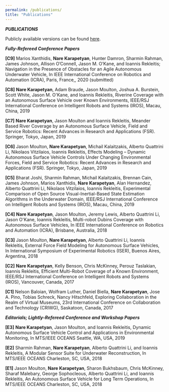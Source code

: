 ```yaml
---
permalink: /publications/
title: "Publications"
---
```

***PUBLICATIONS***

Publicly available versions can be found [here](https://scholar.google.com/citations?user=BvTFNTkAAAAJ&hl=en&oi=ao).

***Fully-Refereed Conference Papers***

**[C9]** Marios Xanthidis, **Nare Karapetyan**, Hunter Damron, Sharmin Rahman, James Johnson, Allison O’Connell, Jason M. O’Kane, and Ioannis Rekleitis; Navigation  in  the  Presence  of  Obstacles  for  an  Agile  Autonomous Underwater  Vehicle, In IEEE International Conference on Robotics and Automation (ICRA), Paris, France,, 2020 (submitted)

**[C8]** **Nare Karapetyan**, Adam Braude, Jason Moulton, Joshua A. Burstein, Scott White, Jason M. O'Kane, and Ioannis Rekleitis, Riverine Coverage with an Autonomous Surface Vehicle over Known Environments, IEEE/RSJ International Conference on Intelligent Robots and Systems (IROS), Macau, China, 2019

**[C7]** **Nare Karapetyan**, Jason Moulton and Ioannis Rekleitis, Meander Based River Coverage by an Autonomous Surface Vehicle, Field and Service Robotics: Recent Advances in Research and Applications (FSR). Springer, Tokyo, Japan, 2019

**[C6]** Jason Moulton, **Nare Karapetyan**, Michail Kalaitzakis, Alberto Quattrini Li, Nikolaos Vitzilaios, Ioannis Rekleitis, Effects Modeling – Dynamic Autonomous Surface Vehicle Controls Under Changing Environmental Forces, Field and Service Robotics: Recent Advances in Research and Applications (FSR). Springer, Tokyo, Japan, 2019

**[C5]** Bharat Joshi, Sharmin Rahman, Michail Kalaitzakis, Brennan Cain, James Johnson, Marios Xanthidis,  **Nare Karapetyan**, Alan Hernandez, Alberto Quattrini Li, Nikolaos Vitzilaios, Ioannis Rekleitis, Experimental Comparison of Open Source Visual-Inertial-Based State Estimation Algorithms in the Underwater Domain, IEEE/RSJ International Conference on Intelligent Robots and Systems (IROS), Macau, China, 2019

**[C4]** **Nare Karapetyan**, Jason Moulton, Jeremy Lewis, Alberto Quattrini Li, Jason O'Kane, Ioannis Rekleitis, Multi-robot Dubins Coverage with Autonomous Surface Vehicles, In IEEE International Conference on Robotics and Automation (ICRA), Brisbane, Australia, 2018

**[C3]** Jason Moulton, **Nare Karapetyan**,  Alberto Quattrini Li, Ioannis Rekleitis,  External Force Field Modeling for Autonomous Surface Vehicles, In International Symposium of Experimental Robotics (ISER), Buenos Aires, Argentina, 2018

**[C2]** **Nare Karapetyan**, Kelly Benson, Chris McKinney, Perouz Taslakian, Ioannis Rekleitis, Efficient Multi-Robot Coverage of a Known Environment, IEEE/RSJ International Conference on Intelligent Robots and Systems (IROS), Vancouver, Canada, 2017

**[C1]** Nelson Baloian, Wolfram Luther, Daniel Biella, **Nare Karapetyan**, Jose A. Pino, Tobias Schreck, Nancy Hitschfeld, Exploring Collaboration in the Realm of Virtual Museums, 23rd International Conference on Collaboration and Technology (CRIWG), Saskatoon, Canada, 2017

***Editorials; Lightly-Refereed Conference and Workshop Papers***

**[E3]** **Nare Karapetyan**, Jason Moulton, and Ioannis Rekleitis, Dynamic Autonomous Surface Vehicle Control and Applications in Environmental Monitoring, In MTS/IEEE OCEANS Seattle, WA, USA, 2019

**[E2]** Sharmin Rahman, **Nare Karapetyan**, Alberto Quattrini Li,  and Ioannis Rekleitis, A Modular Sensor Suite for Underwater Reconstruction, In MTS/IEEE OCEANS Charleston, SC, USA, 2018

**[E1]** Jason Moulton, **Nare Karapetyan**, Sharon Bukhsbaum, Chris McKinney, Sharaf Malebary, George Sophocleous, Alberto Quattrini Li, and Ioannis Rekleitis, An Autonomous Surface Vehicle for Long Term Operations,  In MTS/IEEE OCEANS Charleston, SC, USA, 2018
